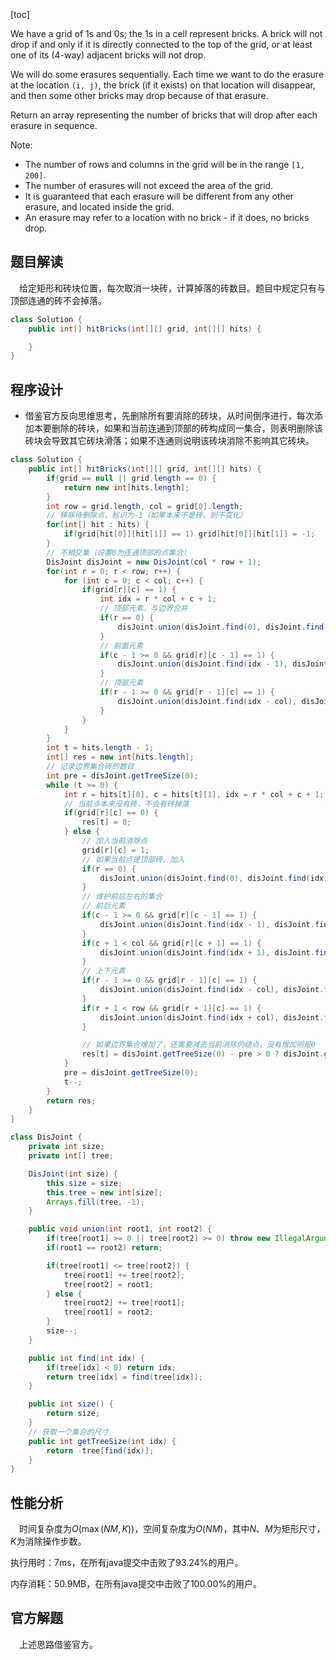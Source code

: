 [toc]

We have a grid of 1s and 0s; the 1s in a cell represent bricks.  A brick will not drop if and only if it is directly connected to the top of the grid, or at least one of its (4-way) adjacent bricks will not drop.

We will do some erasures sequentially. Each time we want to do the erasure at the location `(i, j)`, the brick (if it exists) on that location will disappear, and then some other bricks may drop because of that erasure.

Return an array representing the number of bricks that will drop after each erasure in sequence.

Note:

* The number of rows and columns in the grid will be in the range `[1, 200]`.
* The number of erasures will not exceed the area of the grid.
* It is guaranteed that each erasure will be different from any other erasure, and located inside the grid.
* An erasure may refer to a location with no brick - if it does, no bricks drop.



## 题目解读

&emsp;给定矩形和砖块位置，每次取消一块砖，计算掉落的砖数目。题目中规定只有与顶部连通的砖不会掉落。

```java
class Solution {
    public int[] hitBricks(int[][] grid, int[][] hits) {

    }
}
```

## 程序设计

* 借鉴官方反向思维思考，先删除所有要消除的砖块，从时间倒序进行，每次添加本要删除的砖块，如果和当前连通到顶部的砖构成同一集合，则表明删除该砖块会导致其它砖块滑落；如果不连通则说明该砖块消除不影响其它砖块。

```java
class Solution {
    public int[] hitBricks(int[][] grid, int[][] hits) {
        if(grid == null || grid.length == 0) {
            return new int[hits.length];
        }
        int row = grid.length, col = grid[0].length;
        // 移除待删除点，标识为-1（如果本来不是砖，则不变化）
        for(int[] hit : hits) {
            if(grid[hit[0]][hit[1]] == 1) grid[hit[0]][hit[1]] = -1;
        }
        // 不相交集（设置0为连通顶部的点集合）
        DisJoint disJoint = new DisJoint(col * row + 1);
        for(int r = 0; r < row; r++) {
            for (int c = 0; c < col; c++) {
                if(grid[r][c] == 1) {
                    int idx = r * col + c + 1;
                    // 顶部元素，与边界合并
                    if(r == 0) {
                        disJoint.union(disJoint.find(0), disJoint.find(idx));
                    }
                    // 前面元素
                    if(c - 1 >= 0 && grid[r][c - 1] == 1) {
                        disJoint.union(disJoint.find(idx - 1), disJoint.find(idx));
                    }
                    // 顶部元素
                    if(r - 1 >= 0 && grid[r - 1][c] == 1) {
                        disJoint.union(disJoint.find(idx - col), disJoint.find(idx));
                    }
                }
            }
        }
        int t = hits.length - 1;
        int[] res = new int[hits.length];
        // 记录边界集合砖的数目
        int pre = disJoint.getTreeSize(0);
        while (t >= 0) {
            int r = hits[t][0], c = hits[t][1], idx = r * col + c + 1;
            // 当前点本来没有砖，不会有砖掉落
            if(grid[r][c] == 0) {
                res[t] = 0;
            } else {
                // 加入当前消除点
                grid[r][c] = 1;
                // 如果当前点是顶部砖，加入
                if(r == 0) {
                    disJoint.union(disJoint.find(0), disJoint.find(idx));
                }
                // 维护前后左右的集合
                // 前后元素
                if(c - 1 >= 0 && grid[r][c - 1] == 1) {
                    disJoint.union(disJoint.find(idx - 1), disJoint.find(idx));
                }
                if(c + 1 < col && grid[r][c + 1] == 1) {
                    disJoint.union(disJoint.find(idx + 1), disJoint.find(idx));
                }
                // 上下元素
                if(r - 1 >= 0 && grid[r - 1][c] == 1) {
                    disJoint.union(disJoint.find(idx - col), disJoint.find(idx));
                }
                if(r + 1 < row && grid[r + 1][c] == 1) {
                    disJoint.union(disJoint.find(idx + col), disJoint.find(idx));
                }

                // 如果边界集合增加了，还需要减去当前消除的结点，没有增加则是0
                res[t] = disJoint.getTreeSize(0) - pre > 0 ? disJoint.getTreeSize(0) - pre - 1 : 0;
            }
            pre = disJoint.getTreeSize(0);
            t--;
        }
        return res;
    }
}

class DisJoint {
    private int size;
    private int[] tree;

    DisJoint(int size) {
        this.size = size;
        this.tree = new int[size];
        Arrays.fill(tree, -1);
    }

    public void union(int root1, int root2) {
        if(tree[root1] >= 0 || tree[root2] >= 0) throw new IllegalArgumentException("not a root");
        if(root1 == root2) return;

        if(tree[root1] <= tree[root2]) {
            tree[root1] += tree[root2];
            tree[root2] = root1;
        } else {
            tree[root2] += tree[root1];
            tree[root1] = root2;
        }
        size--;
    }

    public int find(int idx) {
        if(tree[idx] < 0) return idx;
        return tree[idx] = find(tree[idx]);
    }

    public int size() {
        return size;
    }
    // 获取一个集合的尺寸
    public int getTreeSize(int idx) {
        return -tree[find(idx)];
    }
}
```

## 性能分析

&emsp;时间复杂度为$O(\max(NM,K))$，空间复杂度为$O(NM)$，其中$N$、$M$为矩形尺寸，$K$为消除操作步数。

执行用时：7ms，在所有java提交中击败了93.24%的用户。

内存消耗：50.9MB，在所有java提交中击败了100.00%的用户。

## 官方解题

&emsp;上述思路借鉴官方。